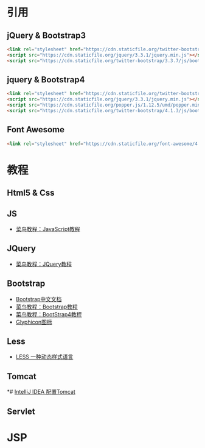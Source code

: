 # 引用

## jQuery & Bootstrap3

```html
<link rel="stylesheet" href="https://cdn.staticfile.org/twitter-bootstrap/3.3.7/css/bootstrap.min.css">
<script src="https://cdn.staticfile.org/jquery/3.3.1/jquery.min.js"></script>
<script src="https://cdn.staticfile.org/twitter-bootstrap/3.3.7/js/bootstrap.min.js"></script>
```

## jquery & Bootstrap4

```html
<link rel="stylesheet" href="https://cdn.staticfile.org/twitter-bootstrap/4.1.3/css/bootstrap.min.css">
<script src="https://cdn.staticfile.org/jquery/3.3.1/jquery.min.js"></script>
<script src="https://cdn.staticfile.org/popper.js/1.12.5/umd/popper.min.js"></script>
<script src="https://cdn.staticfile.org/twitter-bootstrap/4.1.3/js/bootstrap.min.js"></script>
```

## Font Awesome

```html
<link rel="stylesheet" href="https://cdn.staticfile.org/font-awesome/4.7.0/css/font-awesome.min.css" media="all">
```

# 教程

## Html5 & Css

## JS

* [菜鸟教程：JavaScript教程](http://www.runoob.com/js/js-tutorial.html)

## JQuery

* [菜鸟教程：JQuery教程](http://www.runoob.com/jquery/jquery-tutorial.html)

## Bootstrap

* [Bootstrap中文文档](https://v3.bootcss.com/)
* [菜鸟教程：Bootstrap教程](http://www.runoob.com/bootstrap/bootstrap-tutorial.html)
* [菜鸟教程：BootStrap4教程](http://www.runoob.com/bootstrap4/bootstrap4-tutorial.html)
* [Glyphicon图标](http://www.runoob.com/try/demo_source/bootstrap3-glyph-icons.htm)

## Less

* [LESS 一种动态样式语言](http://www.bootcss.com/p/lesscss/)

## Tomcat

*# [IntelliJ IDEA 配置Tomcat](https://www.cnblogs.com/Miracle-Maker/articles/6476687.html)

## Servlet



# JSP

